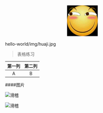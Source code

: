 <p align="center">
  <img src="img/huaji.jpg" width="100px"/>
</p>

hello-world/img/huaji.jpg 
> 表格练习  

|第一列 |第二列 |
|:--------------:|:--------------:|
| A | B |

####图片

![滑稽]("https://github.com/liuzhengjie/hello-world/raw/master/img/huaji.jpg")

![滑稽]("https://github.com/liuzhengjie/hello-world/blob/master/img/huaji.jpg")
